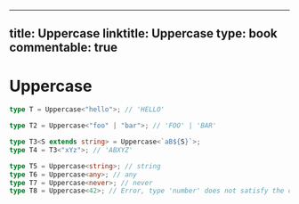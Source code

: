 
---
title: Uppercase
linktitle: Uppercase
type: book
commentable: true
---

# Uppercase

```ts
type T = Uppercase<"hello">; // 'HELLO'

type T2 = Uppercase<"foo" | "bar">; // 'FOO' | 'BAR'

type T3<S extends string> = Uppercase<`aB${S}`>;
type T4 = T3<"xYz">; // 'ABXYZ'

type T5 = Uppercase<string>; // string
type T6 = Uppercase<any>; // any
type T7 = Uppercase<never>; // never
type T8 = Uppercase<42>; // Error, type 'number' does not satisfy the constraint 'string'
```

    